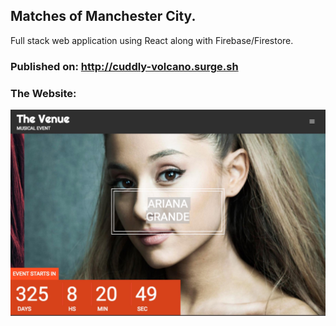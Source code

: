 ## Matches of Manchester City.
Full stack web application using React along with Firebase/Firestore.  
### Published on: http://cuddly-volcano.surge.sh  
### The Website:
![The Venue](https://raw.githubusercontent.com/cca2016/VenueMusic/master/website.jpg)
